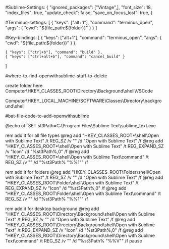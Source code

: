 #Sublime-Settings:
{
"ignored_packages":
["Vintage",],
"font_size": 18,
"index_files": true,
"update_check": false,
"save_on_focus_lost": true,
}



#Terminus-settings:
[
    {
        "keys": ["alt+1"], 
        "command": "terminus_open", 
        "args": {
            "cwd": "${file_path:${folder}}"
        }
    }
]


#Key-bindings:
[
    { "keys": ["alt+1"], "command": "terminus_open", "args": { "cwd": "${file_path:${folder}}" } },

    { "keys": ["ctrl+b"], "command": "build" },
    { "keys": ["ctrl+alt+b"], "command": "cancel_build" }
]


#where-to-find-openwithsublime-stuff-to-delete

create folder here
Computer\HKEY_CLASSES_ROOT\Directory\Background\shell\VSCode

Computer\HKEY_LOCAL_MACHINE\SOFTWARE\Classes\Directory\background\shell


#bat-file-code-to-add-openwithsublime

@echo off
SET st3Path=C:\Program Files\Sublime Text\sublime_text.exe

rem add it for all file types
@reg add "HKEY_CLASSES_ROOT\*\shell\Open with Sublime Text"         /t REG_SZ /v "" /d "Open with Sublime Text"   /f
@reg add "HKEY_CLASSES_ROOT\*\shell\Open with Sublime Text"         /t REG_EXPAND_SZ /v "Icon" /d "%st3Path%,0" /f
@reg add "HKEY_CLASSES_ROOT\*\shell\Open with Sublime Text\command" /t REG_SZ /v "" /d "%st3Path% \"%%1\"" /f

rem add it for folders
@reg add "HKEY_CLASSES_ROOT\Folder\shell\Open with Sublime Text"         /t REG_SZ /v "" /d "Open with Sublime Text"   /f
@reg add "HKEY_CLASSES_ROOT\Folder\shell\Open with Sublime Text"         /t REG_EXPAND_SZ /v "Icon" /d "%st3Path%,0" /f
@reg add "HKEY_CLASSES_ROOT\Folder\shell\Open with Sublime Text\command" /t REG_SZ /v "" /d "%st3Path% \"%%1\"" /f

rem add it for desktop background
@reg add "HKEY_CLASSES_ROOT\Directory\Background\shell\Open with Sublime Text" /t REG_SZ /v "" /d "Open with Sublime Text" /f
@reg add "HKEY_CLASSES_ROOT\Directory\Background\shell\Open with Sublime Text" /t REG_EXPAND_SZ /v "Icon" /d "%st3Path%,0" /f
@reg add "HKEY_CLASSES_ROOT\Directory\Background\shell\Open with Sublime Text\command" /t REG_SZ /v "" /d "%st3Path% \"%%V\"" /f
pause



